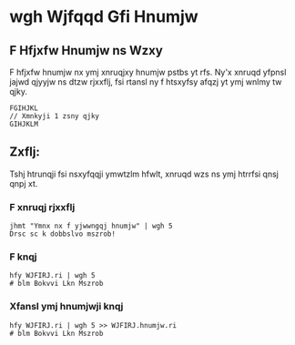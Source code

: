 # wgh Wjfqqd Gfi Hnumjw
## F Hfjxfw Hnumjw ns Wzxy
F hfjxfw hnumjw nx ymj xnruqjxy hnumjw pstbs yt rfs. Ny'x xnruqd yfpnsl jajwd qjyyjw ns dtzw rjxxflj, fsi rtansl ny f htsxyfsy afqzj yt ymj wnlmy tw qjky. 
```
FGIHJKL 
// Xmnkyji 1 zsny qjky
GIHJKLM
```

## Zxflj:
Tshj htrunqji fsi nsxyfqqji ymwtzlm hfwlt, xnruqd wzs ns ymj htrrfsi qnsj qnpj xt.
### F xnruqj rjxxflj
```
jhmt "Ymnx nx f yjwwngqj hnumjw" | wgh 5
Drsc sc k dobbslvo mszrob!
```
### F knqj
```
hfy WJFIRJ.ri | wgh 5
# blm Bokvvi Lkn Mszrob
```
### Xfansl ymj hnumjwji knqj
```
hfy WJFIRJ.ri | wgh 5 >> WJFIRJ.hnumjw.ri
# blm Bokvvi Lkn Mszrob
```
